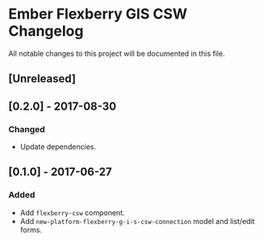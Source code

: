 # Ember Flexberry GIS CSW Changelog
All notable changes to this project will be documented in this file.

## [Unreleased]

## [0.2.0] - 2017-08-30
### Changed
* Update dependencies.

## [0.1.0] - 2017-06-27
### Added
* Add `flexberry-csw` component.
* Add `new-platform-flexberry-g-i-s-csw-connection` model and list/edit forms.
